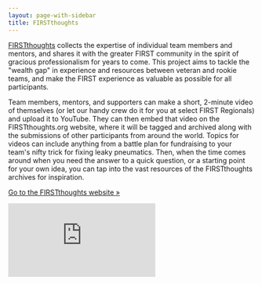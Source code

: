 ```yaml
---
layout: page-with-sidebar
title: FIRSTthoughts
---
```

[FIRSTthoughts](http://firstthoughts.org/) collects the expertise of individual team members and mentors, and shares it with the greater FIRST community in the spirit of gracious professionalism for years to come. This project aims to tackle the "wealth gap" in experience and resources between veteran and rookie teams, and make the FIRST experience as valuable as possible for all participants.

Team members, mentors, and supporters can make a short, 2-minute video of themselves (or let our handy crew do it for you at select FIRST Regionals) and upload it to YouTube. They can then embed that video on the FIRSTthoughts.org website, where it will be tagged and archived along with the submissions of other participants from around the world. Topics for videos can include anything from a battle plan for fundraising to your team's nifty trick for fixing leaky pneumatics. Then, when the time comes around when you need the answer to a quick question, or a starting point for your own idea, you can tap into the vast resources of the FIRSTthoughts archives for inspiration.

[Go to the FIRSTthoughts website &raquo;](http://firstthoughts.org/)

<div class="responsive-video text-center">
    <iframe src="https://www.youtube.com/embed/videoseries?list=PLTzhdzF4LCm6dQEfV9vJgVtf336YnuIZQ" frameborder="0"> </iframe>
</div>
